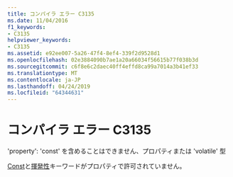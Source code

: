 ```yaml
---
title: コンパイラ エラー C3135
ms.date: 11/04/2016
f1_keywords:
- C3135
helpviewer_keywords:
- C3135
ms.assetid: e92ee007-5a26-47f4-8ef4-339f2d9528d1
ms.openlocfilehash: 02e3884090b7ae1a20a66034f56615b77f038b3d
ms.sourcegitcommit: c6f8e6c2daec40ff4effd8ca99a7014a3b41ef33
ms.translationtype: MT
ms.contentlocale: ja-JP
ms.lasthandoff: 04/24/2019
ms.locfileid: "64344631"
---
```

# <a name="compiler-error-c3135"></a>コンパイラ エラー C3135

'property': 'const' を含めることはできません、プロパティまたは 'volatile' 型

[Const](../../cpp/const-cpp.md)と[揮発性](../../cpp/volatile-cpp.md)キーワードがプロパティで許可されていません。